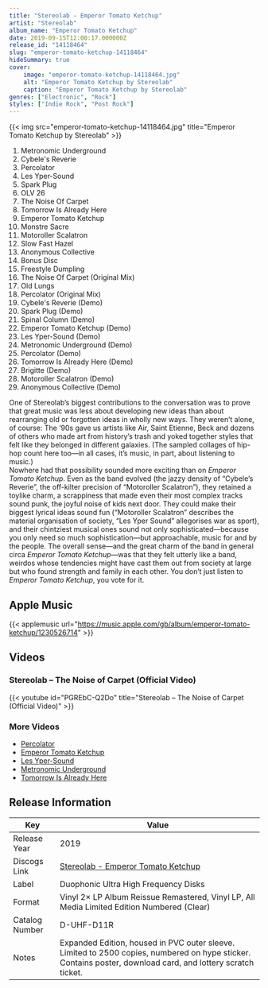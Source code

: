 ```yaml
---
title: "Stereolab - Emperor Tomato Ketchup"
artist: "Stereolab"
album_name: "Emperor Tomato Ketchup"
date: 2019-09-15T12:00:17.000000Z
release_id: "14118464"
slug: "emperor-tomato-ketchup-14118464"
hideSummary: true
cover:
    image: "emperor-tomato-ketchup-14118464.jpg"
    alt: "Emperor Tomato Ketchup by Stereolab"
    caption: "Emperor Tomato Ketchup by Stereolab"
genres: ["Electronic", "Rock"]
styles: ["Indie Rock", "Post Rock"]
---
```


{{< img src="emperor-tomato-ketchup-14118464.jpg" title="Emperor Tomato Ketchup by Stereolab" >}}

<!-- section break -->

1. Metronomic Underground
2. Cybele's Reverie
3. Percolator
4. Les Yper-Sound
5. Spark Plug
6. OLV 26
7. The Noise Of Carpet
8. Tomorrow Is Already Here
9. Emperor Tomato Ketchup
10. Monstre Sacre
11. Motoroller Scalatron
12. Slow Fast Hazel
13. Anonymous Collective
14. Bonus Disc
15. Freestyle Dumpling
16. The Noise Of Carpet (Original Mix)
17. Old Lungs
18. Percolator (Original Mix)
19. Cybele's Reverie (Demo)
20. Spark Plug (Demo)
21. Spinal Column (Demo)
22. Emperor Tomato Ketchup (Demo)
23. Les Yper-Sound (Demo)
24. Metronomic Underground (Demo)
25. Percolator (Demo)
26. Tomorrow Is Already Here (Demo)
27. Brigitte (Demo)
28. Motoroller Scalatron (Demo)
29. Anonymous Collective (Demo)

<!-- section break -->


One of Stereolab’s biggest contributions to the conversation was to prove that great music was less about developing new ideas than about rearranging old or forgotten ideas in wholly new ways. They weren’t alone, of course: The ’90s gave us artists like Air, Saint Etienne, Beck and dozens of others who made art from history’s trash and yoked together styles that felt like they belonged in different galaxies. (The sampled collages of hip-hop count here too—in all cases, it’s music, in part, about listening to music.)<br />
Nowhere had that possibility sounded more exciting than on <i>Emperor Tomato Ketchup</i>. Even as the band evolved (the jazzy density of “Cybele’s Reverie”, the off-kilter precision of “Motoroller Scalatron”), they retained a toylike charm, a scrappiness that made even their most complex tracks sound punk, the joyful noise of kids next door. They could make their biggest lyrical ideas sound fun (“Motoroller Scalatron” describes the material organisation of society, “Les Yper Sound” allegorises war as sport), and their chintziest musical ones sound not only sophisticated—because you only need so much sophistication—but approachable, music for and by the people. The overall sense—and the great charm of the band in general circa <i>Emperor Tomato Ketchup</i>—was that they felt utterly like a band, weirdos whose tendencies might have cast them out from society at large but who found strength and family in each other. You don’t just listen to <i>Emperor Tomato Ketchup</i>, you vote for it.



## Apple Music
{{< applemusic url="https://music.apple.com/gb/album/emperor-tomato-ketchup/1230526714" >}}





## Videos
### Stereolab – The Noise of Carpet (Official Video)
{{< youtube id="PGREbC-Q2Do" title="Stereolab – The Noise of Carpet (Official Video)" >}}<br>

### More Videos

- [Percolator](https://www.youtube.com/watch?v=c3WMtylDWmg)
- [Emperor Tomato Ketchup](https://www.youtube.com/watch?v=NrEUMRdB4Q8)
- [Les Yper-Sound](https://www.youtube.com/watch?v=VS062AP7000)
- [Metronomic Underground](https://www.youtube.com/watch?v=pxknMTAoC8U)
- [Tomorrow Is Already Here](https://www.youtube.com/watch?v=MxXxT-o4SPY)


## Release Information
|  Key           | Value                                                |
| ---------------| ---------------------------------------------------- |
| Release Year   | 2019                                   |
| Discogs Link   | [Stereolab - Emperor Tomato Ketchup](https://www.discogs.com/release/14118464-Stereolab-Emperor-Tomato-Ketchup) |
| Label          | Duophonic Ultra High Frequency Disks |
| Format         | Vinyl 2× LP Album Reissue Remastered, Vinyl LP, All Media Limited Edition Numbered (Clear) |
| Catalog Number | D-UHF-D11R |
| Notes | Expanded Edition, housed in PVC outer sleeve. Limited to 2500 copies, numbered on hype sticker.  Contains poster, download card, and lottery scratch ticket. |